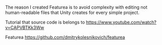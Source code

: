 The reason I created Featurea is to avoid complexity with editing not human-readable files that Unity creates for every simple project.

Tutorial that source code is belongs to https://www.youtube.com/watch?v=CAPVBTKk3Ww

Featurea https://github.com/dmitrykolesnikovich/featurea
